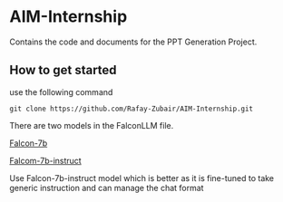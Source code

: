 # AIM-Internship
Contains the code and documents for the PPT Generation Project. 

## How to get started
use the following command
```
git clone https://github.com/Rafay-Zubair/AIM-Internship.git
```

There are two models in the FalconLLM file.

[Falcon-7b](https://huggingface.co/tiiuae/falcon-7b)

[Falcom-7b-instruct](https://huggingface.co/tiiuae/falcon-7b-instruct)

Use Falcon-7b-instruct model which is better as it is fine-tuned to take generic instruction and can manage the chat format
